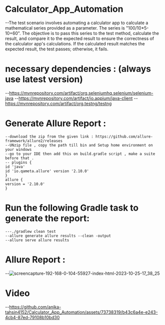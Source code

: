 # Calculator_App_Automation
--The test scenario involves automating a calculator app to calculate a mathematical series provided as a parameter. The series is "100/10*5-10+60". The objective is to pass this series to the test method, calculate the result, and compare it to the expected result to ensure the correctness of the calculator app's calculations. If the calculated result matches the expected result, the test passes; otherwise, it fails.

# necessary dependencies : (always use latest version)
--https://mvnrepository.com/artifact/org.seleniumhq.selenium/selenium-java
--https://mvnrepository.com/artifact/io.appium/java-client
--https://mvnrepository.com/artifact/org.testng/testng
   

# Generate Allure Report :
    --download the zip from the given link : https://github.com/allure-framework/allure2/releases
    --UNzip file , copy the path till bin and Setup home environment on your windows 
    --go to your IDE then add this on build.gradle script , make a suite before that .
    -- plugins {
    id 'java'
    id 'io.qameta.allure' version '2.10.0'
    }
    allure {
    version = '2.10.0'
    } 
  # Run the following Gradle task to generate the report:
    ---./gradlew clean test
    --allure generate allure results --clean -output
    --allure serve allure results
    
# Allure Report :
--![screencapture-192-168-0-104-55927-index-html-2023-10-25-17_38_25](https://github.com/anika-tahsin4152/Calculator_App_Automation/assets/73738319/68878f5b-edd0-4ca4-a738-aa0eff1d5e2b)

# Video
--https://github.com/anika-tahsin4152/Calculator_App_Automation/assets/73738319/b43c6a4e-e243-4cb4-87ed-79108b10bd30

